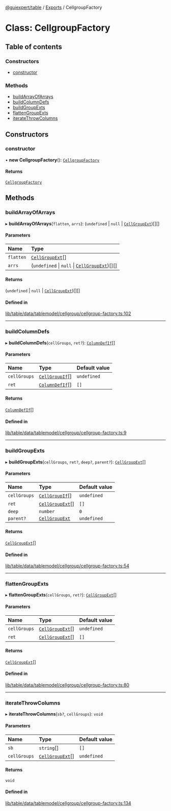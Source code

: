 [@guiexpert/table](../README.md) / [Exports](../modules.md) / CellgroupFactory

# Class: CellgroupFactory

## Table of contents

### Constructors

- [constructor](CellgroupFactory.md#constructor)

### Methods

- [buildArrayOfArrays](CellgroupFactory.md#buildarrayofarrays)
- [buildColumnDefs](CellgroupFactory.md#buildcolumndefs)
- [buildGroupExts](CellgroupFactory.md#buildgroupexts)
- [flattenGroupExts](CellgroupFactory.md#flattengroupexts)
- [iterateThrowColumns](CellgroupFactory.md#iteratethrowcolumns)

## Constructors

### constructor

• **new CellgroupFactory**(): [`CellgroupFactory`](CellgroupFactory.md)

#### Returns

[`CellgroupFactory`](CellgroupFactory.md)

## Methods

### buildArrayOfArrays

▸ **buildArrayOfArrays**(`flatten`, `arrs`): (`undefined` \| ``null`` \| [`CellGroupExt`](CellGroupExt.md))[][]

#### Parameters

| Name | Type |
| :------ | :------ |
| `flatten` | [`CellGroupExt`](CellGroupExt.md)[] |
| `arrs` | (`undefined` \| ``null`` \| [`CellGroupExt`](CellGroupExt.md))[][] |

#### Returns

(`undefined` \| ``null`` \| [`CellGroupExt`](CellGroupExt.md))[][]

#### Defined in

[lib/table/data/tablemodel/cellgroup/cellgroup-factory.ts:102](https://github.com/guiexperttable/ge-table/blob/7d8ffe2/libs/table/src/lib/table/data/tablemodel/cellgroup/cellgroup-factory.ts#L102)

___

### buildColumnDefs

▸ **buildColumnDefs**(`cellGroups`, `ret?`): [`ColumnDefIf`](../interfaces/ColumnDefIf.md)[]

#### Parameters

| Name | Type | Default value |
| :------ | :------ | :------ |
| `cellGroups` | [`CellGroupIf`](../interfaces/CellGroupIf.md)[] | `undefined` |
| `ret` | [`ColumnDefIf`](../interfaces/ColumnDefIf.md)[] | `[]` |

#### Returns

[`ColumnDefIf`](../interfaces/ColumnDefIf.md)[]

#### Defined in

[lib/table/data/tablemodel/cellgroup/cellgroup-factory.ts:9](https://github.com/guiexperttable/ge-table/blob/7d8ffe2/libs/table/src/lib/table/data/tablemodel/cellgroup/cellgroup-factory.ts#L9)

___

### buildGroupExts

▸ **buildGroupExts**(`cellGroups`, `ret?`, `deep?`, `parent?`): [`CellGroupExt`](CellGroupExt.md)[]

#### Parameters

| Name | Type | Default value |
| :------ | :------ | :------ |
| `cellGroups` | [`CellGroupIf`](../interfaces/CellGroupIf.md)[] | `undefined` |
| `ret` | [`CellGroupExt`](CellGroupExt.md)[] | `[]` |
| `deep` | `number` | `0` |
| `parent?` | [`CellGroupExt`](CellGroupExt.md) | `undefined` |

#### Returns

[`CellGroupExt`](CellGroupExt.md)[]

#### Defined in

[lib/table/data/tablemodel/cellgroup/cellgroup-factory.ts:54](https://github.com/guiexperttable/ge-table/blob/7d8ffe2/libs/table/src/lib/table/data/tablemodel/cellgroup/cellgroup-factory.ts#L54)

___

### flattenGroupExts

▸ **flattenGroupExts**(`cellGroups`, `ret?`): [`CellGroupExt`](CellGroupExt.md)[]

#### Parameters

| Name | Type | Default value |
| :------ | :------ | :------ |
| `cellGroups` | [`CellGroupExt`](CellGroupExt.md)[] | `undefined` |
| `ret` | [`CellGroupExt`](CellGroupExt.md)[] | `[]` |

#### Returns

[`CellGroupExt`](CellGroupExt.md)[]

#### Defined in

[lib/table/data/tablemodel/cellgroup/cellgroup-factory.ts:80](https://github.com/guiexperttable/ge-table/blob/7d8ffe2/libs/table/src/lib/table/data/tablemodel/cellgroup/cellgroup-factory.ts#L80)

___

### iterateThrowColumns

▸ **iterateThrowColumns**(`sb?`, `cellGroups`): `void`

#### Parameters

| Name | Type | Default value |
| :------ | :------ | :------ |
| `sb` | `string`[] | `[]` |
| `cellGroups` | [`CellGroupExt`](CellGroupExt.md)[] | `undefined` |

#### Returns

`void`

#### Defined in

[lib/table/data/tablemodel/cellgroup/cellgroup-factory.ts:134](https://github.com/guiexperttable/ge-table/blob/7d8ffe2/libs/table/src/lib/table/data/tablemodel/cellgroup/cellgroup-factory.ts#L134)
